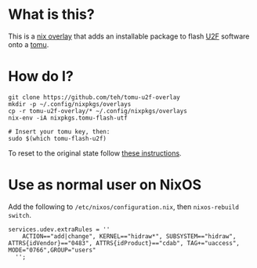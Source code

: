 # What is this?

This is a [nix overlay](https://nixos.org/nixpkgs/manual/#chap-overlays) that adds an installable package to flash [U2F](https://en.wikipedia.org/wiki/Universal_2nd_Factor) software onto a [tomu](https://www.crowdsupply.com/sutajio-kosagi/tomu).

# How do I?

```
git clone https://github.com/teh/tomu-u2f-overlay
mkdir -p ~/.config/nixpkgs/overlays
cp -r tomu-u2f-overlay/* ~/.config/nixpkgs/overlays
nix-env -iA nixpkgs.tomu-flash-utf

# Insert your tomu key, then:
sudo $(which tomu-flash-u2f)
```

To reset to the original state follow [these instructions](https://github.com/im-tomu/tomu-bootloader#using-toboot).

# Use as normal user on NixOS

Add the following to `/etc/nixos/configuration.nix`, then `nixos-rebuild switch`.

```
services.udev.extraRules = ''
    ACTION=="add|change", KERNEL=="hidraw*", SUBSYSTEM=="hidraw", ATTRS{idVendor}=="0483", ATTRS{idProduct}=="cdab", TAG+="uaccess", MODE="0766",GROUP="users"
  '';
```

